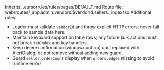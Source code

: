 Inherits: .cursorrules/rules/pages/DEFAULT.md
Route file: web/routes/_app.admin.vendors.$vendorId.sellers._index.tsx
Additional rules
- Loader must validate `vendorId` and throw explicit HTTP errors; never fall back to sample data here.
- Maintain keyboard support on table rows; any future bulk actions must not break `tabIndex` and key handlers.
- Keep delete confirmation (window.confirm) until replaced with AlertDialog; do not remove without adding new guard.
- Guard `seller.orderCount` display when `orders.edges` missing to avoid runtime errors.
